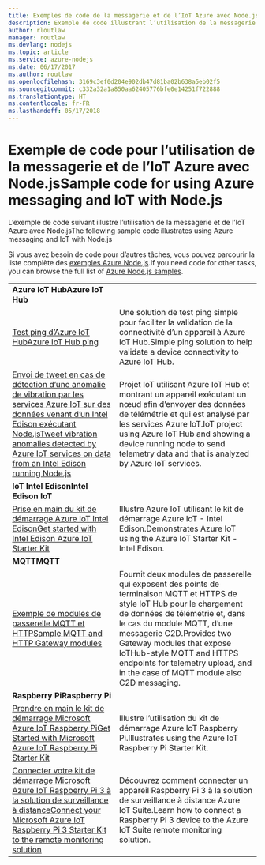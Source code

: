```yaml
---
title: Exemples de code de la messagerie et de l’IoT Azure avec Node.js
description: Exemple de code illustrant l’utilisation de la messagerie et de l’IoT Azure avec Node.js
author: rloutlaw
manager: routlaw
ms.devlang: nodejs
ms.topic: article
ms.service: azure-nodejs
ms.date: 06/17/2017
ms.author: routlaw
ms.openlocfilehash: 3169c3ef0d204e902db47d81ba02b638a5eb02f5
ms.sourcegitcommit: c332a32a1a850aa62405776bfe0e14251f722888
ms.translationtype: HT
ms.contentlocale: fr-FR
ms.lasthandoff: 05/17/2018
---
```

# <a name="sample-code-for-using-azure-messaging-and-iot-with-nodejs"></a><span data-ttu-id="27452-103">Exemple de code pour l’utilisation de la messagerie et de l’IoT Azure avec Node.js</span><span class="sxs-lookup"><span data-stu-id="27452-103">Sample code for using Azure messaging and IoT with Node.js</span></span>

<span data-ttu-id="27452-104">L’exemple de code suivant illustre l’utilisation de la messagerie et de l’IoT Azure avec Node.js</span><span class="sxs-lookup"><span data-stu-id="27452-104">The following sample code illustrates using Azure messaging and IoT with Node.js</span></span>

<span data-ttu-id="27452-105">Si vous avez besoin de code pour d’autres tâches, vous pouvez parcourir la liste complète des [exemples Azure Node.js](https://azure.microsoft.com/resources/samples/?term=nodejs).</span><span class="sxs-lookup"><span data-stu-id="27452-105">If you need code for other tasks, you can browse the full list of [Azure Node.js samples](https://azure.microsoft.com/resources/samples/?term=nodejs).</span></span>

| | |
|---|---|
| <span data-ttu-id="27452-106">**Azure IoT Hub**</span><span class="sxs-lookup"><span data-stu-id="27452-106">**Azure IoT Hub**</span></span> ||
| [<span data-ttu-id="27452-107">Test ping d’Azure IoT Hub</span><span class="sxs-lookup"><span data-stu-id="27452-107">Azure IoT Hub ping</span></span>](https://github.com/Azure-Samples/iot-hub-node-ping) | <span data-ttu-id="27452-108">Une solution de test ping simple pour faciliter la validation de la connectivité d’un appareil à Azure IoT Hub.</span><span class="sxs-lookup"><span data-stu-id="27452-108">Simple ping solution to help validate a device connectivity to Azure IoT Hub.</span></span> |
| [<span data-ttu-id="27452-109">Envoi de tweet en cas de détection d’une anomalie de vibration par les services Azure IoT sur des données venant d’un Intel Edison exécutant Node.js</span><span class="sxs-lookup"><span data-stu-id="27452-109">Tweet vibration anomalies detected by Azure IoT services on data from an Intel Edison running Node.js</span></span>](https://azure.microsoft.com/resources/samples/iot-hub-nodejs-intel-edison-vibration-anomaly-detection/) | <span data-ttu-id="27452-110">Projet IoT utilisant Azure IoT Hub et montrant un appareil exécutant un nœud afin d’envoyer des données de télémétrie et qui est analysé par les services Azure IoT.</span><span class="sxs-lookup"><span data-stu-id="27452-110">IoT project using Azure IoT Hub and showing a device running node to send telemetry data and that is analyzed by Azure IoT services.</span></span> |
| <span data-ttu-id="27452-111">**IoT Intel Edison**</span><span class="sxs-lookup"><span data-stu-id="27452-111">**Intel Edison IoT**</span></span> ||
| [<span data-ttu-id="27452-112">Prise en main du kit de démarrage Azure IoT Intel Edison</span><span class="sxs-lookup"><span data-stu-id="27452-112">Get started with Intel Edison Azure IoT Starter Kit</span></span>](https://github.com/Azure-Samples/iot-hub-node-intel-edison-getstartedkit) | <span data-ttu-id="27452-113">Illustre Azure IoT utilisant le kit de démarrage Azure IoT - Intel Edison.</span><span class="sxs-lookup"><span data-stu-id="27452-113">Demonstrates Azure IoT using the Azure IoT Starter Kit - Intel Edison.</span></span> |
| <span data-ttu-id="27452-114">**MQTT**</span><span class="sxs-lookup"><span data-stu-id="27452-114">**MQTT**</span></span> ||
| [<span data-ttu-id="27452-115">Exemple de modules de passerelle MQTT et HTTP</span><span class="sxs-lookup"><span data-stu-id="27452-115">Sample MQTT and HTTP Gateway modules</span></span>](https://github.com/Azure-Samples/iot-gateway-mqtt-http) | <span data-ttu-id="27452-116">Fournit deux modules de passerelle qui exposent des points de terminaison MQTT et HTTPS de style IoT Hub pour le chargement de données de télémétrie et, dans le cas du module MQTT, d’une messagerie C2D.</span><span class="sxs-lookup"><span data-stu-id="27452-116">Provides two Gateway modules that expose IoTHub-style MQTT and HTTPS endpoints for telemetry upload, and in the case of MQTT module also C2D messaging.</span></span> |
| <span data-ttu-id="27452-117">**Raspberry Pi**</span><span class="sxs-lookup"><span data-stu-id="27452-117">**Raspberry Pi**</span></span> ||
| [<span data-ttu-id="27452-118">Prendre en main le kit de démarrage Microsoft Azure IoT Raspberry Pi</span><span class="sxs-lookup"><span data-stu-id="27452-118">Get Started with Microsoft Azure IoT Raspberry Pi Starter Kit</span></span>](https://github.com/Azure-Samples/iot-hub-node-raspberrypi-getting-started) | <span data-ttu-id="27452-119">Illustre l’utilisation du kit de démarrage Azure IoT Raspberry Pi.</span><span class="sxs-lookup"><span data-stu-id="27452-119">Illustrates using the Azure IoT Raspberry Pi Starter Kit.</span></span> |
| [<span data-ttu-id="27452-120">Connecter votre kit de démarrage Microsoft Azure IoT Raspberry Pi 3 à la solution de surveillance à distance</span><span class="sxs-lookup"><span data-stu-id="27452-120">Connect your Microsoft Azure IoT Raspberry Pi 3 Starter Kit to the remote monitoring solution</span></span>](https://azure.microsoft.com/resources/samples/iot-remote-monitoring-node-raspberrypi-getstartedkit/) | <span data-ttu-id="27452-121">Découvrez comment connecter un appareil Raspberry Pi 3 à la solution de surveillance à distance Azure IoT Suite.</span><span class="sxs-lookup"><span data-stu-id="27452-121">Learn how to connect a Raspberry Pi 3 device to the Azure IoT Suite remote monitoring solution.</span></span> |
